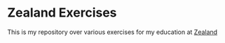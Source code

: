 # Zealand Exercises

This is my repository over various exercises for my education at [Zealand](https://www.zealand.dk/)
